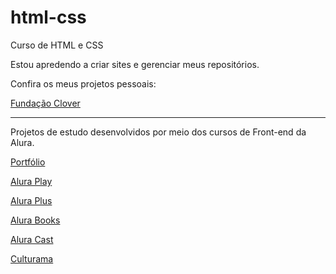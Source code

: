 # html-css
 Curso de HTML e CSS

 Estou apredendo a criar sites e gerenciar meus repositórios.

 Confira os meus projetos pessoais:

<a href="https://matheus-pombeiro.github.io/html-css/clover-foundation/index.html">Fundação Clover</a>

<hr>

Projetos de estudo desenvolvidos por meio dos cursos de Front-end da Alura.

<a href="https://matheus-pombeiro.github.io/html-css/portfolio/index.html">Portfólio</a>

<a href="https://matheus-pombeiro.github.io/html-css/alura-play/index.html">Alura Play</a>

<a href="https://matheus-pombeiro.github.io/html-css/alura-plus/index.html">Alura Plus</a>

<a href="https://matheus-pombeiro.github.io/html-css/alura-books/index.html">Alura Books</a>

<a href="https://matheus-pombeiro.github.io/html-css/alura-cast/index.html">Alura Cast</a>

<a href="https://matheus-pombeiro.github.io/html-css/culturama/index.html">Culturama</a>
